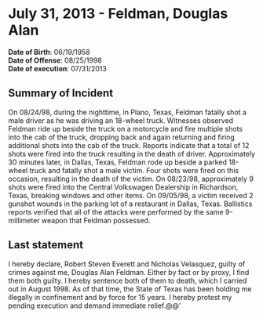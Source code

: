 # July 31, 2013 - Feldman, Douglas Alan

**Date of Birth**: 06/19/1958<br/>
**Date of Offense**: 08/25/1998<br/>
**Date of execution**: 07/31/2013<br/>

## Summary of Incident
On 08/24/98, during the nighttime, in Plano, Texas, Feldman fatally shot a male driver as he was driving an 18-wheel truck. Witnesses observed Feldman ride up beside the truck on a motorcycle and fire multiple shots into the cab of the truck, dropping back and again returning and firing additional shots into the cab of the truck. Reports indicate that a total of 12 shots were fired into the truck resulting in the death of driver. Approximately 30 minutes later, in Dallas, Texas, Feldman rode up beside a parked 18-wheel truck and fatally shot a male victim. Four shots were fired on this occasion, resulting in the death of the victim. On 08/23/98, approximately 9 shots were fired into the Central Volkswagen Dealership in Richardson, Texas, breaking windows and other items. On 09/05/98, a victim received 2 gunshot wounds in the parking lot of a restaurant in Dallas, Texas. Ballistics reports verified that all of the attacks were performed by the same 9-millimeter weapon that Feldman possessed.

## Last statement
I hereby declare, Robert Steven Everett and Nicholas Velasquez, guilty of crimes against me, Douglas Alan Feldman. Either by fact or by proxy, I find them both guilty. I hereby sentence both of them to death, which I carried out in August 1998. As of that time, the State of Texas has been holding me illegally in confinement and by force for 15 years. I hereby protest my pending execution and demand immediate relief.@@'